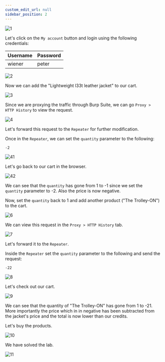 ```yaml
---
custom_edit_url: null
sidebar_position: 2
---
```


![1](https://github.com/Knign/Write-ups/assets/110326359/818673e4-e22b-4b87-89f1-5408fa20093d)

Let's click on the `My account` button and login using the following credentials:

| Username | Password |
| -------- | -------- |
| wiener         | peter         |

![2](https://github.com/Knign/Write-ups/assets/110326359/59879dc8-c8dc-4ba4-9c00-2b2f7dec3fb2)

Now we can add the "Lightweight l33t leather jacket" to our cart.

![3](https://github.com/Knign/Write-ups/assets/110326359/226215bb-8914-44e1-a101-07246f2df236)

Since we are proxying the traffic through Burp Suite, we can go `Proxy > HTTP History` to view the request.

![4](https://github.com/Knign/Write-ups/assets/110326359/a62c7ef2-ae31-40aa-b32e-a26b695f8995)

Let's forward this request to the `Repeater` for further modification.

Once in the `Repeater`, we can set the `quantity` parameter to the following:
```
-2
```

![41](https://github.com/Knign/Write-ups/assets/110326359/23819216-077b-4336-857d-7f75fae79924)

Let's go back to our cart in the browser.

![42](https://github.com/Knign/Write-ups/assets/110326359/bb84ac5e-733e-4d1d-8640-075f0b0dc45b)

We can see that the `quantity` has gone from 1 to -1 since we set the `quantity` parameter to -2. Also the price is now negative.

Now, set the `quantity` back to 1 and add another product ("The Trolley-ON") to the cart.

![6](https://github.com/Knign/Write-ups/assets/110326359/828cd402-4077-400a-b218-47bd3f1a8dfa)

We can view this request in the `Proxy > HTTP History` tab.

![7](https://github.com/Knign/Write-ups/assets/110326359/4c058c71-f306-4340-a2c3-b04ad0cd58e9)

Let's forward it to the `Repeater`.

Inside the `Repeater` set the `quantity` parameter to the following and send the request:

```
-22
```

![8](https://github.com/Knign/Write-ups/assets/110326359/04558ba1-8e62-4f39-808b-150e5110a01e)

Let's check out our cart.

![9](https://github.com/Knign/Write-ups/assets/110326359/2b88bd6c-1e2d-4288-9725-13c0ee8c2438)

We can see that the quantity of "The Trolley-ON" has gone from 1 to -21.
More importantly the price which in in negative has been subtracted from the jacket's price and the total is now lower than our credits.

Let's buy the products.

![10](https://github.com/Knign/Write-ups/assets/110326359/29d2705f-a7f6-4fd3-943b-5c47fefe8c61)

We have solved the lab.

![11](https://github.com/Knign/Write-ups/assets/110326359/4c90b649-576a-4145-9236-02785869f850)
